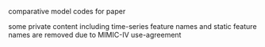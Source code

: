 comparative model codes for paper

some private content including time-series feature names and static feature names are removed due to MIMIC-IV use-agreement
